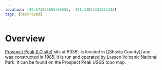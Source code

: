 ```yaml
---
location: [40.573055555555555, -121.34583333333333]
tags: [destroyed]
---
```


# Overview

[Prospect Peak (LO site)](http://www.peakbagging.com/CALookoutPhotos/ProspectPk.html) sits at 8338', is located in [[Shasta County]] and was constructed in 1985. It is run and operated by Lassen Volcanic National Park. It can be found on the Prospect Peak USGS topo map.

